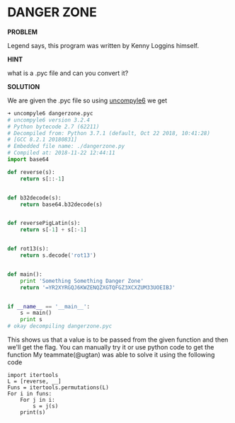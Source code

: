# DANGER ZONE

__PROBLEM__

 Legend says, this program was written by Kenny Loggins himself.

__HINT__

what is a .pyc file and can you convert it?

__SOLUTION__

We are given the .pyc file so using [uncompyle6](https://pypi.org/project/uncompyle6/) we get

```python
➜ uncompyle6 dangerzone.pyc
# uncompyle6 version 3.2.4
# Python bytecode 2.7 (62211)
# Decompiled from: Python 3.7.1 (default, Oct 22 2018, 10:41:28)
# [GCC 8.2.1 20180831]
# Embedded file name: ./dangerzone.py
# Compiled at: 2018-11-22 12:44:11
import base64

def reverse(s):
    return s[::-1]


def b32decode(s):
    return base64.b32decode(s)


def reversePigLatin(s):
    return s[-1] + s[:-1]


def rot13(s):
    return s.decode('rot13')


def main():
    print 'Something Something Danger Zone'
    return '=YR2XYRGQJ6KWZENQZXGTQFGZ3XCXZUM33UOEIBJ'


if __name__ == '__main__':
    s = main()
    print s
# okay decompiling dangerzone.pyc
```

This shows us that a value is to be passed from the given function and then we'll get the flag.
You can manually try it or use python code to get the function
My teammate(@ugtan) was able to solve it using the following code

```
import itertools
L = [reverse, __]
Funs = itertools.permutations(L)
For i in funs:
    For j in i:
        s = j(s)
    print(s)
```
